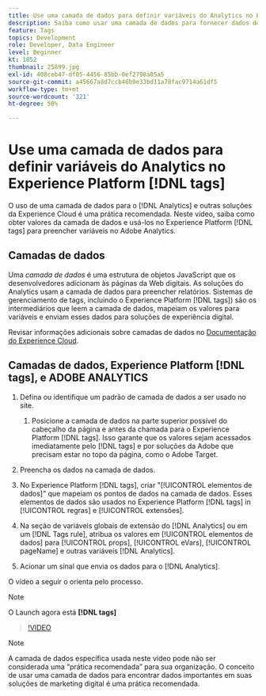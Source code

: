 ```yaml
---
title: Use uma camada de dados para definir variáveis do Analytics no Experience Platform [!DNL tags]
description: Saiba como usar uma camada de dados para fornecer dados do Analytics e outras soluções de Experience Cloud.
feature: Tags
topics: Development
role: Developer, Data Engineer
level: Beginner
kt: 1852
thumbnail: 25899.jpg
exl-id: 408ceb47-df05-4456-85bb-0ef2798a05a5
source-git-commit: a45667a8d7ccb46b9e33bd11a78fac9714a61df5
workflow-type: tm+mt
source-wordcount: '321'
ht-degree: 50%

---
```


# Use uma camada de dados para definir variáveis do Analytics no Experience Platform [!DNL tags]

O uso de uma camada de dados para o [!DNL Analytics] e outras soluções da Experience Cloud é uma prática recomendada. Neste vídeo, saiba como obter valores da camada de dados e usá-los no Experience Platform [!DNL tags] para preencher variáveis no Adobe Analytics.

## Camadas de dados

Uma _camada de dados_ é uma estrutura de objetos JavaScript que os desenvolvedores adicionam às páginas da Web digitais. As soluções do Analytics usam a camada de dados para preencher relatórios. Sistemas de gerenciamento de tags, incluindo o Experience Platform [!DNL tags]) são os intermediários que leem a camada de dados, mapeiam os valores para variáveis e enviam esses dados para soluções de experiência digital.

Revisar informações adicionais sobre camadas de dados no [Documentação do Experience Cloud](https://experienceleague.adobe.com/docs/analytics/implementation/prepare/data-layer.html?lang=pt-BR).

## Camadas de dados, Experience Platform [!DNL tags], e ADOBE ANALYTICS

1. Defina ou identifique um padrão de camada de dados a ser usado no site.

   1. Posicione a camada de dados na parte superior possível do cabeçalho da página e antes da chamada para o Experience Platform [!DNL tags]. Isso garante que os valores sejam acessados imediatamente pelo [!DNL tags] e por soluções da Adobe que precisam estar no topo da página, como o Adobe Target.

1. Preencha os dados na camada de dados.
1. No Experience Platform [!DNL tags], criar &quot;[!UICONTROL elementos de dados]&quot; que mapeiam os pontos de dados na camada de dados. Esses elementos de dados são usados no Experience Platform [!DNL tags] in [!UICONTROL regras] e [!UICONTROL extensões].
1. Na seção de variáveis globais de extensão do [!DNL Analytics] ou em um [!DNL Tags rule], atribua os valores em [!UICONTROL elementos de dados] para [!UICONTROL props], [!UICONTROL eVars], [!UICONTROL pageName] e outras variáveis [!DNL Analytics].
1. Acionar um sinal que envia os dados para o [!DNL Analytics].

O vídeo a seguir o orienta pelo processo.

>[!NOTE]
>
> O Launch agora está **[!DNL tags]**

>[!VIDEO](https://video.tv.adobe.com/v/25899/?quality=12&learn=on)

>[!NOTE]
>
>A camada de dados específica usada neste vídeo pode não ser considerada uma “prática recomendada” para sua organização. O conceito de usar uma camada de dados para encontrar dados importantes em suas soluções de marketing digital é uma prática recomendada.
